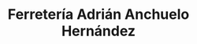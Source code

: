 ---
title: "Ferretería Adrián Anchuelo Hernández"
url: /alcala-de-henares/ferreteria-adrian-anchuelo-hernandez/
shop: hardware
---